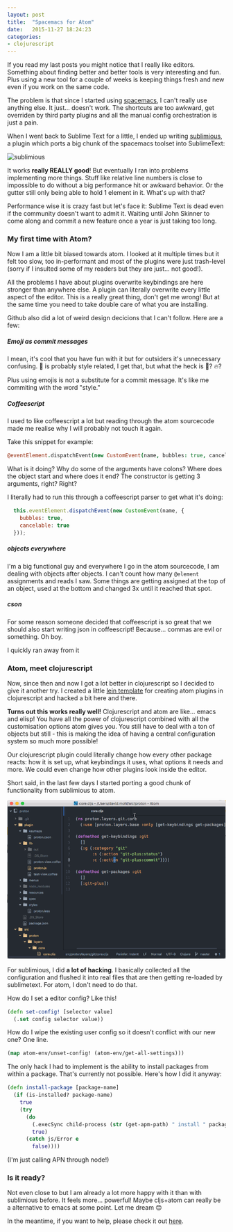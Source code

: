 ```yaml
---
layout: post
title:  "Spacemacs for Atom"
date:   2015-11-27 18:24:23
categories:
- clojurescript
---
```


If you read my last posts you might notice that I really like editors. Something about finding better and better tools is very interesting and fun. Plus using a new tool for a couple of weeks is keeping things fresh and new even if you work on the same code.

The problem is that since I started using [spacemacs](http://dvcrn.github.io/2015/10/13/my_dream_editor.html), I can't really use anything else. It just... doesn't work. The shortcuts are too awkward, get overriden by third party plugins and all the manual config orchestration is just a pain. 

When I went back to Sublime Text for a little, I ended up writing [sublimious](https://github.com/dvcrn/sublimious), a plugin which ports a big chunk of the spacemacs toolset into SublimeText: 

![sublimious](http://i.imgur.com/MqsB6Pt.gif)

It works __really REALLY good__! But eventually I ran into problems implementing more things. Stuff like relative line numbers is close to impossible to do without a big performance hit or awkward behavior. Or the gutter still only being able to hold 1 element in it. What's up with that? 

Performance wise it is crazy fast but let's face it: Sublime Text is dead even if the community doesn't want to admit it. Waiting until John Skinner to come along and commit a new feature once a year is just taking too long. 

### My first time with Atom? 

Now I am a little bit biased towards atom. I looked at it multiple times but it felt too slow, too in-performant and most of the plugins were just trash-level (sorry if I insulted some of my readers but they are just... not good!).

All the problems I have about plugins overwrite keybindings are here stronger than anywhere else. A plugin can literally overwrite every little aspect of the editor. This is a really great thing, don't get me wrong! But at the same time you need to take double care of what you are installing. 

Github also did a lot of weird design decicions that I can't follow. Here are a few:

##### Emoji as commit messages
I mean, it's cool that you have fun with it but for outsiders it's unnecessary confusing. 🎨 is probably style related, I get that, but what the heck is 📝? 🔥?

Plus using emojis is not a substitute for a commit message. It's like me commiting with the word "style."

##### Coffeescript

I used to like coffeescript a lot but reading through the atom sourcecode made me realise why I will probably not touch it again. 

Take this snippet for example:

```coffee
@eventElement.dispatchEvent(new CustomEvent(name, bubbles: true, cancelable: true))
```

What is it doing? Why do some of the arguments have colons? Where does the object start and where does it end? The constructor is getting 3 arguments, right? Right?

I literally had to run this through a coffeescript parser to get what it's doing:

```javascript
  this.eventElement.dispatchEvent(new CustomEvent(name, {
    bubbles: true,
    cancelable: true
  }));
```

##### objects everywhere

I'm a big functional guy and everywhere I go in the atom sourcecode, I am dealing with objects after objects. I can't count how many `@element` assignments and reads I saw. Some things are getting assigned at the top of an object, used at the bottom and changed 3x until it reached that spot.

##### cson
For some reason someone decided that coffeescript is so great that we should also start writing json in coffeescript! Because... commas are evil or something. Oh boy. 


I quickly ran away from it 

### Atom, meet clojurescript

Now, since then and now I got a lot better in clojurescript so I decided to give it another try. I created a little [lein template](https://github.com/dvcrn/ajom) for creating atom plugins in clojurescript and hacked a bit here and there. 

__Turns out this works really well!__ Clojurescript and atom are like... emacs and elisp! You have all the power of clojurescript combined with all the customisation options atom gives you. You still have to deal with a ton of objects but still - this is making the idea of having a central configuration system so much more possible!

Our clojurescript plugin could literally change how every other package reacts: how it is set up, what keybindings it uses, what options it needs and more. We could even change how other plugins look inside the editor. 

Short said, in the last few days I started porting a good chunk of functionality from sublimious to atom. 

![demo](/images/proton-demo.gif)

For sublimious, I did __a lot of hacking__. I basically collected all the configuration and flushed it into real files that are then getting re-loaded by sublimetext. For atom, I don't need to do that. 

How do I set a editor config? Like this!

```clj
(defn set-config! [selector value]
  (.set config selector value))
```

How do I wipe the existing user config so it doesn't conflict with our new one? One line.

```clj
(map atom-env/unset-config! (atom-env/get-all-settings)))

```

The only hack I had to implement is the ability to install packages from within a package. That's currently not possible. Here's how I did it anyway:

```clj
(defn install-package [package-name]
  (if (is-installed? package-name)
    true
    (try
      (do
        (.execSync child-process (str (get-apm-path) " install " package-name " --no-colors"))
        true)
      (catch js/Error e
        false))))
```

(I'm just calling APN through node!)

### Is it ready?

Not even close to but I am already a lot more happy with it than with sublimious before. It feels more... powerful! Maybe cljs+atom can really be a alternative to emacs at some point. Let me dream 😊

In the meantime, if you want to help, please check it out [here](https://github.com/dvcrn/proton).
